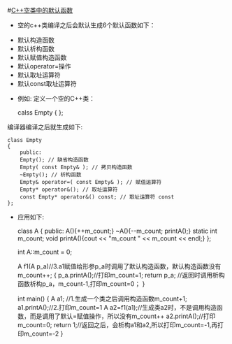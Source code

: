 
#[C++空类中的默认函数](http://blog.csdn.net/peter_teng/article/details/12041591)
* 空的c++类编译之后会默认生成6个默认函数如下：
 + 默认构造函数
 + 默认析构函数
 + 默认赋值构造函数
 + 默认operator=操作
 + 默认取址运算符
 + 默认const取址运算符
 
* 例如:
定义一个空的C++类：

     calss Empty
     {
     };

编译器编译之后就生成如下:

    class Empty
    {
        public:
        Empty(); // 缺省构造函数
        Empty( const Empty& ); // 拷贝构造函数
        ~Empty(); // 析构函数
        Empty& operator=( const Empty& ); // 赋值运算符
        Empty* operator&(); // 取址运算符
        const Empty* operator&() const; // 取址运算符 const
    };

* 应用如下:

     class A
     {
     public:
         	A(){++m_count;}
         	~A(){--m_count; printA();}
         	static int m_count;
         	void printA(){cout << "m_count " << m_count << endl;}
     };
     
     int A::m_count = 0;
     
     A f1(A p_a)//3.a1赋值给形参p_a时调用了默认构造函数，默认构造函数没有m_count++;
     {
         	p_a.printA();//打印m_count=1;
         	return p_a; //返回时调用析构函数析构p_a，m_count-1,打印m_count=0；
     }
     
     int main()
     {
         	A a1; //1.生成一个类之后调用构造函数m_count+1;
         	a1.printA();//2.打印m_count=1
         	A a2=f1(a1);//生成类a2时，不是调用构造函数，而是调用了默认=赋值操作，所以没有m_count++
         	a2.printA();//打印m_count=0;
         	return 1;//返回之后，会析构a1和a2,所以打印m_count=-1,再打印m_count=-2
     }



